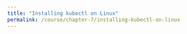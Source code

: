 ```yaml
---
title: "Installing kubectl on Linux"
permalink: /course/chapter-7/installing-kubectl-on-linux
---
```

